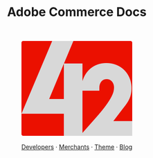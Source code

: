 <h1 align="center">Adobe Commerce Docs</h1><br>

<p align="center">
  <a href="https://developer.adobe.com/commerce/docs/">
    <img src="./42logo.svg" alt="42 Logo" width="256" height="219">
  </a>
</p>

<p align="center">
  
</p>

<p align="center">
  <a href="https://developer.adobe.com/commerce/docs/">Developers</a>
  ·
  <a href="https://experienceleague.adobe.com/docs/commerce.html?lang=en">Merchants</a>
  ·
  <a href="https://42docs.com/">Theme</a>
  ·
  <a href="https://42docs.com/">Blog</a>
</p>
